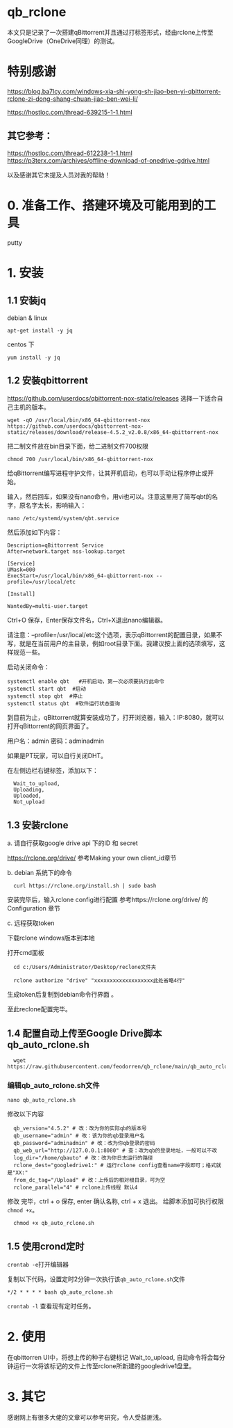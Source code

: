 # qb_rclone
本文只是记录了一次搭建qBittorrent并且通过打标签形式，经由rclone上传至GoogleDrive（OneDrive同理）的测试。

# 特别感谢

https://blog.ba7lcy.com/windows-xia-shi-yong-sh-jiao-ben-yi-qbittorrent-rclone-zi-dong-shang-chuan-jiao-ben-wei-li/

https://hostloc.com/thread-639215-1-1.html


## 其它参考：

https://hostloc.com/thread-612238-1-1.html
https://p3terx.com/archives/offline-download-of-onedrive-gdrive.html


以及感谢其它未提及人员对我的帮助！


# 0. 准备工作、搭建环境及可能用到的工具
putty

# 1. 安装

## 1.1 安装jq

debian & linux

  ```
  apt-get install -y jq
  ```

centos 下

  ```
  yum install -y jq
  ```


## 1.2 安装qbittorrent

https://github.com/userdocs/qbittorrent-nox-static/releases 选择一下适合自己主机的版本。
```
wget -qO /usr/local/bin/x86_64-qbittorrent-nox https://github.com/userdocs/qbittorrent-nox-static/releases/download/release-4.5.2_v2.0.8/x86_64-qbittorrent-nox
```

把二制文件放在bin目录下面，给二进制文件700权限
```
chmod 700 /usr/local/bin/x86_64-qbittorrent-nox
```
给qBittorrent编写进程守护文件，让其开机启动，也可以手动让程序停止或开始。

输入，然后回车，如果没有nano命令，用vi也可以。注意这里用了简写qbt的名字，原名字太长，影响输入：

```
nano /etc/systemd/system/qbt.service
```

然后添加如下内容：
```[Unit]
Description=qBittorrent Service
After=network.target nss-lookup.target

[Service]
UMask=000
ExecStart=/usr/local/bin/x86_64-qbittorrent-nox --profile=/usr/local/etc

[Install]

WantedBy=multi-user.target
```
Ctrl+O 保存，Enter保存文件名，Ctrl+X退出nano编辑器。

请注意：–profile=/usr/local/etc这个选项，表示qBittorrent的配置目录，如果不写，就是在当前用户的主目录，例如root目录下面。我建议按上面的选项填写，这样规范一些。

启动关闭命令：
```
systemctl enable qbt   #开机启动，第一次必须要执行此命令
systemctl start qbt  #启动
systemctl stop qbt  #停止
systemctl status qbt  #软件运行状态查询
```

到目前为止，qBittorrent就算安装成功了，打开浏览器，输入：IP:8080，就可以打开qBittorrent的网页界面了。

用户名：admin
密码：adminadmin

如果是PT玩家，可以自行关闭DHT。

在左侧边栏右键标签，添加以下：
```
  Wait_to_upload,
  Uploading,
  Uploaded,
  Not_upload
```


## 1.3 安装rclone

a. 请自行获取google drive api 下的ID  和 secret

  https://rclone.org/drive/
  参考Making your own client_id章节


b. debian 系统下的命令
  ```
    curl https://rclone.org/install.sh | sudo bash
  ```

  安装完毕后，输入rclone config进行配置
  参考https://rclone.org/drive/ 的Configuration 章节


c. 远程获取token

  下载rclone windows版本到本地

  打开cmd面板

  ```
    cd c:/Users/Administrator/Desktop/reclone文件夹
  ```   

  ```
    rclone authorize "drive" "xxxxxxxxxxxxxxxxxxx此处省略4行"
  ```

  生成token后复制到debian命令行界面 。

  至此reclone配置完毕。


## 1.4 配置自动上传至Google Drive脚本qb_auto_rclone.sh

```
  wget https://raw.githubusercontent.com/feodorren/qb_rclone/main/qb_auto_rclone.sh
```
### 编辑qb_auto_rclone.sh文件 
```
nano qb_auto_rclone.sh
```
修改以下内容

```
  qb_version="4.5.2" # 改：改为你的实际qb的版本号
  qb_username="admin" # 改：该为你的qb登录用户名
  qb_password="adminadmin" # 改：改为你qb登录的密码
  qb_web_url="http://127.0.0.1:8080" # 查：改为qb的登录地址，一般可以不改
  log_dir="/home/qbauto" # 改：改为你日志运行的路径
  rclone_dest="googledrive1:" # 运行rclone config查看name字段即可；格式就是"XX:"
  from_dc_tag="/Upload" # 改：上传后的相对根目录，可为空
  rclone_parallel="4" # rclone上传线程 默认4
```
修改 完毕，ctrl + o 保存, enter 确认名称, ctrl + x 退出。
给脚本添加可执行权限`chmod +x`。

```
  chmod +x qb_auto_rclone.sh
```


## 1.5 使用crond定时

`crontab -e`打开编辑器

复制以下代码，设置定时2分钟一次执行该`qb_auto_rclone.sh`文件

```
*/2 * * * * bash qb_auto_rclone.sh
```   

```crontab -l``` 查看现有定时任务。

# 2. 使用
在qbittorren UI中，将想上传的种子右键标记 Wait_to_upload, 自动命令将会每分钟运行一次将该标记的文件上传至rclone所新建的googledrive1盘里。



# 3. 其它
感谢网上有很多大佬的文章可以参考研究，令人受益匪浅。







